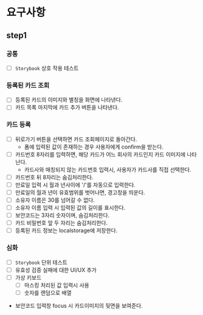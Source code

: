 # 요구사항

## step1

### 공통

- [ ] `Storybook` 상호 작용 테스트

### 등록된 카드 조회

- [ ] 등록된 카드의 이미지와 별칭을 화면에 나타낸다.
- [ ] 카드 목록 마지막에 카드 추가 버튼을 나타낸다.

### 카드 등록

- [ ] 뒤로가기 버튼을 선택하면 카드 조회페이지로 돌아간다.
  - 폼에 입력된 값이 존재하는 경우 사용자에게 confirm을 받는다.
- [ ] 카드번호 8자리를 입력하면, 해당 카드가 어느 회사의 카드인지 카드 이미지에 나타난다.
  - 카드사와 매칭되지 않는 카드번호 입력시, 사용자가 카드사를 직접 선택한다.
- [ ] 카드번호 뒤 8자리는 숨김처리한다.
- [ ] 만료일 입력 시 월과 년사이에 '/'를 자동으로 입력한다.
- [ ] 만료일의 월과 년이 유효범위를 벗어나면, 경고창을 띄운다.
- [ ] 소유자 이름은 30를 넘어갈 수 없다.
- [ ] 소유자 이름 입력 시 입력된 값의 길이를 표시한다.
- [ ] 보안코드는 3자리 숫자이며, 숨김처리한다.
- [ ] 카드 비밀번호 앞 두 자리는 숨김처리한다.
- [ ] 등록된 카드 정보는 localstorage에 저장한다.

### 심화

- [ ] `Storybook` 단위 테스트
- [ ] 유효성 검증 실패에 대한 UI/UX 추가
- [ ] 가상 키보드
  - [ ] 마스킹 처리된 값 입력시 사용
  - [ ] 숫자를 랜덤으로 배열
- 보안코드 입력창 focus 시 카드이미지의 뒷면을 보여준다.
